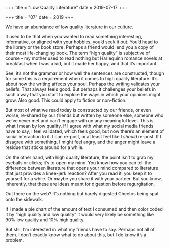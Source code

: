 +++
title = "Low Quality Literature"
date = 2019-07-17
+++

+++
title = "07"
date = 2019
+++

We have an abundance of low quality literature in our culture. 

It used to be that when you wanted to read something interesting, informative, or aligned with your hobbies, you’d seek it out. You’d head to the library or the book store. Perhaps a friend would lend you a copy of their most life-changing book. The term “high quality” is subjective of course &#8211; my mother used to read nothing but Harlequinn romance novels at breakfast when I was a kid, but it made her happy, and that it’s important.

See, it’s not the grammar or how well the sentences are constructed, though for some this is a requirement when it comes to high quality literature. It’s about how the writing affects your soul. Perhaps the writing validates your beliefs. That always feels good. But perhaps it challenges your beliefs in such a way that you start to explore the ways in which your opinions might grow. Also good. This could apply to fiction or non-fiction. 

But most of what we read today is constructed by our friends, or even worse, re-shared by our friends but written by someone else, someone who we’ve never met and can’t engage with on any meaningful level. This is what I mean by low quality. If I agree with what my social media friends have to say, I feel validated, which feels good, but now there’s an element of social interaction to it. I can re-post, or at least feel like I _should_ re-post. If I disagree with something, I might feel angry, and the anger might leave a residue that sticks around for a while. 

On the other hand, with high quality literature, the point isn’t to grab my eyeballs or clicks; it’s to open my mind. You know how you can tell the difference between literature that opens your mind compared to literature that just provides a knee-jerk reaction? After you read it, you keep it to yourself for a while. Or maybe you share it with your partner. But you know, inherently, that these are ideas meant for digestion before regurgitation.

Out there on the web? It’s nothing but barely digested Cheetos being spat onto the sidewalk.

If I made a pie chart of the amount of text I consumed and then color coded it by “high quality and low quality” it would very likely be something like 90% low quality and 10% high quality.

But still, I’m interested in what my friends have to say. Perhaps not all of them. I don’t exactly know what to do about this, but I do know it’s a problem.